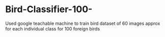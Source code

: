 # Bird-Classifier-100-
Used google teachable machine to train bird dataset of 60 images approx for each individual class for 100 foreign birds
